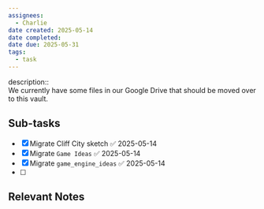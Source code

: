 ```yaml
---
assignees:
  - Charlie
date created: 2025-05-14
date completed: 
date due: 2025-05-31
tags:
  - task
---
```


description::<br>We currently have some files in our Google Drive that should be moved over to this vault.

## Sub-tasks

 - [x] Migrate Cliff City sketch ✅ 2025-05-14
 - [x] Migrate `Game Ideas` ✅ 2025-05-14
 - [x] Migrate `game_engine_ideas` ✅ 2025-05-14
 - [ ] 

## Relevant Notes

